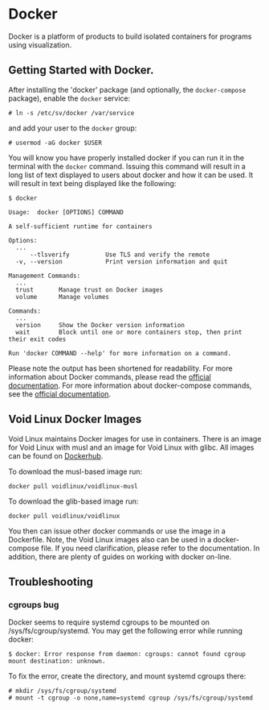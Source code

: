# Docker

Docker is a platform of products to build isolated containers for programs using
visualization.

## Getting Started with Docker.

After installing the 'docker' package (and optionally, the `docker-compose`
package), enable the `docker` service:

```
# ln -s /etc/sv/docker /var/service
```

and add your user to the `docker` group:

```
# usermod -aG docker $USER
```

You will know you have properly installed docker if you can run it in the
terminal with the `docker` command. Issuing this command will result in a long
list of text displayed to users about docker and how it can be used. It will
result in text being displayed like the following:

```
$ docker

Usage:  docker [OPTIONS] COMMAND

A self-sufficient runtime for containers

Options:
  ...
      --tlsverify          Use TLS and verify the remote
  -v, --version            Print version information and quit

Management Commands:
  ...
  trust       Manage trust on Docker images
  volume      Manage volumes

Commands:
  ...
  version     Show the Docker version information
  wait        Block until one or more containers stop, then print their exit codes

Run 'docker COMMAND --help' for more information on a command.
```

Please note the output has been shortened for readability. For more information
about Docker commands, please read the [official
documentation](https://docs.docker.com/). For more information about
docker-compose commands, see the [official
documentation](https://docs.docker.com/compose/).

## Void Linux Docker Images

Void Linux maintains Docker images for use in containers. There is an image for
Void Linux with musl and an image for Void Linux with glibc. All images can be
found on [Dockerhub](https://hub.docker.com/u/voidlinux).

To download the musl-based image run:

```
docker pull voidlinux/voidlinux-musl
```

To download the glib-based image run:

```
docker pull voidlinux/voidlinux
```

You then can issue other docker commands or use the image in a Dockerfile. Note,
the Void Linux images also can be used in a docker-compose file. If you need
clarification, please refer to the documentation. In addition, there are plenty
of guides on working with docker on-line.

## Troubleshooting

### cgroups bug

Docker seems to require systemd cgroups to be mounted on /sys/fs/cgroup/systemd.
You may get the following error while running docker:

```
$ docker: Error response from daemon: cgroups: cannot found cgroup mount destination: unknown.
```

To fix the error, create the directory, and mount systemd cgroups there:

```
# mkdir /sys/fs/cgroup/systemd
# mount -t cgroup -o none,name=systemd cgroup /sys/fs/cgroup/systemd
```
